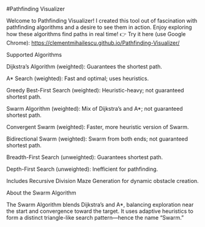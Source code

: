 #Pathfinding Visualizer

Welcome to Pathfinding Visualizer! I created this tool out of fascination with pathfinding algorithms and a desire to see them in action. Enjoy exploring how these algorithms find paths in real time!
👉 Try it here (use Google Chrome): https://clementmihailescu.github.io/Pathfinding-Visualizer/

Supported Algorithms

Dijkstra’s Algorithm (weighted): Guarantees the shortest path.

A* Search (weighted): Fast and optimal; uses heuristics.

Greedy Best-First Search (weighted): Heuristic-heavy; not guaranteed shortest path.

Swarm Algorithm (weighted): Mix of Dijkstra’s and A*; not guaranteed shortest path.

Convergent Swarm (weighted): Faster, more heuristic version of Swarm.

Bidirectional Swarm (weighted): Swarm from both ends; not guaranteed shortest path.

Breadth-First Search (unweighted): Guarantees shortest path.

Depth-First Search (unweighted): Inefficient for pathfinding.

Includes Recursive Division Maze Generation for dynamic obstacle creation.

About the Swarm Algorithm

The Swarm Algorithm blends Dijkstra’s and A*, balancing exploration near the start and convergence toward the target. It uses adaptive heuristics to form a distinct triangle-like search pattern—hence the name “Swarm.”
